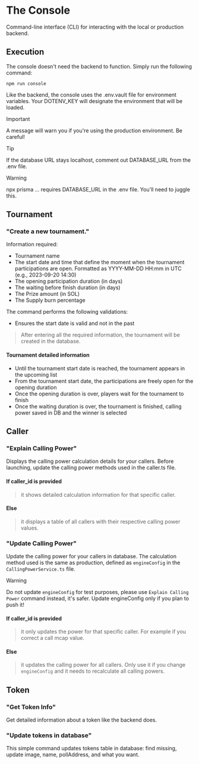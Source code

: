 # The Console

Command-line interface (CLI) for interacting with the local or production backend.

## Execution

The console doesn't need the backend to function. Simply run the following command:

```shell
npm run console
```

Like the backend, the console uses the .env.vault file for environment variables. Your DOTENV_KEY will designate the environment that will be loaded.

> [!IMPORTANT] 
> A message will warn you if you're using the production environment. Be careful!

> [!TIP]
> If the database URL stays localhost, comment out DATABASE_URL from the .env file.

> [!WARNING]
> npx prisma ... requires DATABASE_URL in the .env file. You'll need to juggle this.

## Tournament

### "Create a new tournament."

Information required:
- Tournament name
- The start date and time that define the moment when the tournament participations are open. Formatted as YYYY-MM-DD HH:mm in UTC (e.g., 2023-09-20 14:30)
- The opening participation duration (in days)
- The waiting before finish duration (in days)
- The Prize amount (in SOL)
- The Supply burn percentage

The command performs the following validations:
- Ensures the start date is valid and not in the past

> After entering all the required information, the tournament will be created in the database.

#### Tournament detailed information

- Until the tournament start date is reached, the tournament appears in the upcoming list
- From the tournament start date, the participations are freely open for the opening duration
- Once the opening duration is over, players wait for the tournament to finish
- Once the waiting duration is over, the tournament is finished, calling power saved in DB and the winner is selected

## Caller

### "Explain Calling Power"

Displays the calling power calculation details for your callers. Before launching, update the calling power methods used in the caller.ts file.

#### If caller_id is provided
> it shows detailed calculation information for that specific caller.

#### Else
> it displays a table of all callers with their respective calling power values.

### "Update Calling Power"

Update the calling power for your callers in database. The calculation method used is the same as production, defined as `engineConfig` in the `CallingPowerService.ts` file.

> [!WARNING]
> Do not update `engineConfig` for test purposes, please use `Explain Calling Power` command instead, it's safer. Update engineConfig only if you plan to push it!

#### If caller_id is provided
> it only updates the power for that specific caller. For example if you correct a call mcap value.

#### Else
> it updates the calling power for all callers. Only use it if you change `engineConfig` and it needs to recalculate all calling powers.

## Token

### "Get Token Info"

Get detailed information about a token like the backend does.

### "Update tokens in database"

This simple command updates tokens table in database: find missing, update image, name, pollAddress, and what you want.
